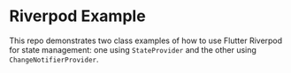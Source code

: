 
# Riverpod Example 

This repo demonstrates two class examples of how to use Flutter Riverpod for state management: one using `StateProvider` and the other using `ChangeNotifierProvider`.
